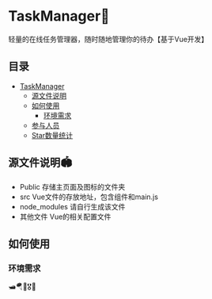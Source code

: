 # TaskManager🍟
轻量的在线任务管理器，随时随地管理你的待办【基于Vue开发】
## 目录
- [TaskManager](#TaskManager)
  - [源文件说明](#源文件说明) 
  - [如何使用](#如何使用)
    - [环境需求](#环境需求)  
  - [参与人员](#参与人员)
  - [Star数量统计](#Star数量统计)

## 源文件说明🏟️
- Public
  存储主页面及图标的文件夹
- src
  Vue文件的存放地址，包含组件和main.js
- node_modules
  请自行生成该文件
- 其他文件
  Vue的相关配置文件
  
## 如何使用
### 环境需求
  
🛥️🪂🍧🎖️🎉
